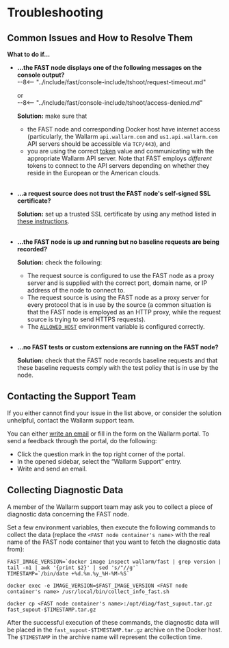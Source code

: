[doc-allowed-host]:     operations/env-variables.md#limiting-the-number-of-requests-to-be-recorded
[doc-ssl]:              ssl/intro.md
[link-token]:           operations/internals.md#token

#   Troubleshooting

##  Common Issues and How to Resolve Them

**What to do if...**
*   **...the FAST node displays one of the following messages on the console output?**<br>
--8<-- "../include/fast/console-include/tshoot/request-timeout.md"
    
    or<br>
--8<-- "../include/fast/console-include/tshoot/access-denied.md"
    
    **Solution:** make sure that
    *   the FAST node and corresponding Docker host have internet access (particularly, the Wallarm `api.wallarm.com` and `us1.api.wallarm.com` API servers should be accessible via `TCP/443`), and
    *   you are using the correct [token][link-token] value and communicating with the appropriate Wallarm API server. Note that FAST employs *different* tokens to connect to the API servers depending on whether they reside in the European or the American clouds.
    <br><br>
    
*   **...a request source does not trust the FAST node's self-signed SSL certificate?**

    **Solution:** set up a trusted SSL certificate by using any method listed in [these instructions][doc-ssl].
    <br><br>
    
*   **...the FAST node is up and running but no baseline requests are being recorded?**

    **Solution:** check the following:
    *   The request source is configured to use the FAST node as a proxy server and is supplied with the correct port, domain name, or IP address of the node to connect to.
    *   The request source is using the FAST node as a proxy server for every protocol that is in use by the source (a common situation is that the FAST node is employed as an HTTP proxy, while the request source is trying to send HTTPS requests).
    *   The [`ALLOWED_HOST`][doc-allowed-host] environment variable is configured correctly.
    <br><br>
    
*   **...no FAST tests or custom extensions are running on the FAST node?**

    **Solution:** check that the FAST node records baseline requests and that these baseline requests comply with the test policy that is in use by the node.


##  Contacting the Support Team

If you either cannot find your issue in the list above, or consider the solution unhelpful, contact the Wallarm support team.

You can either [write an email](mailto:support@wallarm.com) or fill in the form on the Wallarm portal. To send a feedback through the portal, do the following:
*   Click the question mark in the top right corner of the portal.
*   In the opened sidebar, select the “Wallarm Support” entry.
*   Write and send an email.


##  Collecting Diagnostic Data

A member of the Wallarm support team may ask you to collect a piece of diagnostic data concerning the FAST node.

Set a few environment variables, then execute the following commands to collect the data (replace the `<FAST node container's name>` with the real name of the FAST node container that you want to fetch the diagnostic data from):

```
FAST_IMAGE_VERSION=`docker image inspect wallarm/fast | grep version | tail -n1 | awk '{print $2}' | sed 's/"//g'`
TIMESTAMP=`/bin/date +%d.%m.%y_%H-%M-%S`

docker exec -e IMAGE_VERSION=$FAST_IMAGE_VERSION <FAST node container's name> /usr/local/bin/collect_info_fast.sh

docker cp <FAST node container's name>:/opt/diag/fast_supout.tar.gz fast_supout-$TIMESTAMP.tar.gz
```

After the successful execution of these commands, the diagnostic data will be placed in the `fast_supout-$TIMESTAMP.tar.gz` archive on the Docker host. The `$TIMESTAMP` in the archive name will represent the collection time.
